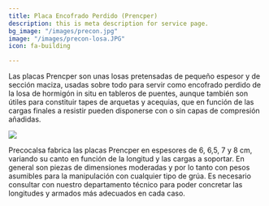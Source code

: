```yaml
---
title: Placa Encofrado Perdido (Prencper)
description: this is meta description for service page.
bg_image: "/images/precon.jpg"
image: "/images/precon-losa.JPG"
icon: fa-building

---
```

Las placas Prencper son unas losas pretensadas de pequeño espesor y de sección maciza, usadas sobre todo para servir como encofrado perdido de la losa de hormigón in situ en tableros de puentes, aunque también son útiles para constituir tapes de arquetas y acequias, que en función de las cargas finales a resistir pueden disponerse con o sin capas de compresión añadidas.

![](/images/products/prelosa-60-1.jpg)

Precocalsa fabrica las placas Prencper en espesores de 6, 6,5, 7 y 8 cm, variando su canto en función de la longitud y las cargas a soportar. En general son piezas de dimensiones moderadas y por lo tanto con pesos asumibles para la manipulación con cualquier tipo de grúa. Es necesario consultar con nuestro departamento técnico para poder concretar las longitudes y armados más adecuados en cada caso.